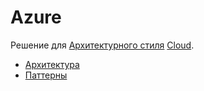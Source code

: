 # Azure

Решение для [Архитектурного стиля](../arch/arch.styles.md) [Cloud](../arch/style/cloud.md).

- [Архитектура](https://docs.microsoft.com/en-us/azure/architecture/browse/)
- [Паттерны](https://docs.microsoft.com/ru-ru/azure/architecture/patterns/)
